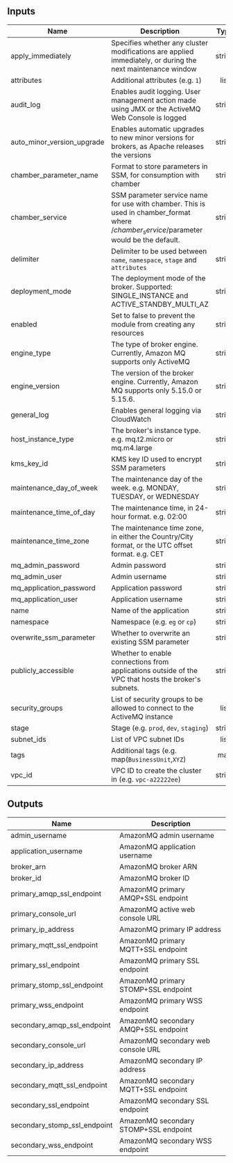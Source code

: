 
## Inputs

| Name | Description | Type | Default | Required |
|------|-------------|:----:|:-----:|:-----:|
| apply_immediately | Specifies whether any cluster modifications are applied immediately, or during the next maintenance window | string | `false` | no |
| attributes | Additional attributes (e.g. `1`) | list | `<list>` | no |
| audit_log | Enables audit logging. User management action made using JMX or the ActiveMQ Web Console is logged | string | `true` | no |
| auto_minor_version_upgrade | Enables automatic upgrades to new minor versions for brokers, as Apache releases the versions | string | `false` | no |
| chamber_parameter_name | Format to store parameters in SSM, for consumption with chamber | string | `/%s/%s` | no |
| chamber_service | SSM parameter service name for use with chamber. This is used in chamber_format where /$chamber_service/$parameter would be the default. | string | `` | no |
| delimiter | Delimiter to be used between `name`, `namespace`, `stage` and `attributes` | string | `-` | no |
| deployment_mode | The deployment mode of the broker. Supported: SINGLE_INSTANCE and ACTIVE_STANDBY_MULTI_AZ | string | `ACTIVE_STANDBY_MULTI_AZ` | no |
| enabled | Set to false to prevent the module from creating any resources | string | `true` | no |
| engine_type | The type of broker engine. Currently, Amazon MQ supports only ActiveMQ | string | `ActiveMQ` | no |
| engine_version | The version of the broker engine. Currently, Amazon MQ supports only 5.15.0 or 5.15.6. | string | `5.15.0` | no |
| general_log | Enables general logging via CloudWatch | string | `true` | no |
| host_instance_type | The broker's instance type. e.g. mq.t2.micro or mq.m4.large | string | `mq.t2.micro` | no |
| kms_key_id | KMS key ID used to encrypt SSM parameters | string | `` | no |
| maintenance_day_of_week | The maintenance day of the week. e.g. MONDAY, TUESDAY, or WEDNESDAY | string | `SUNDAY` | no |
| maintenance_time_of_day | The maintenance time, in 24-hour format. e.g. 02:00 | string | `03:00` | no |
| maintenance_time_zone | The maintenance time zone, in either the Country/City format, or the UTC offset format. e.g. CET | string | `UTC` | no |
| mq_admin_password | Admin password | string | `` | no |
| mq_admin_user | Admin username | string | `` | no |
| mq_application_password | Application password | string | `` | no |
| mq_application_user | Application username | string | `` | no |
| name | Name of the application | string | - | yes |
| namespace | Namespace (e.g. `eg` or `cp`) | string | - | yes |
| overwrite_ssm_parameter | Whether to overwrite an existing SSM parameter | string | `true` | no |
| publicly_accessible | Whether to enable connections from applications outside of the VPC that hosts the broker's subnets. | string | `false` | no |
| security_groups | List of security groups to be allowed to connect to the ActiveMQ instance | list | `<list>` | no |
| stage | Stage (e.g. `prod`, `dev`, `staging`) | string | - | yes |
| subnet_ids | List of VPC subnet IDs | list | - | yes |
| tags | Additional tags (e.g. map(`BusinessUnit`,`XYZ`) | map | `<map>` | no |
| vpc_id | VPC ID to create the cluster in (e.g. `vpc-a22222ee`) | string | - | yes |

## Outputs

| Name | Description |
|------|-------------|
| admin_username | AmazonMQ admin username |
| application_username | AmazonMQ application username |
| broker_arn | AmazonMQ broker ARN |
| broker_id | AmazonMQ broker ID |
| primary_amqp_ssl_endpoint | AmazonMQ primary AMQP+SSL endpoint |
| primary_console_url | AmazonMQ active web console URL |
| primary_ip_address | AmazonMQ primary IP address |
| primary_mqtt_ssl_endpoint | AmazonMQ primary MQTT+SSL endpoint |
| primary_ssl_endpoint | AmazonMQ primary SSL endpoint |
| primary_stomp_ssl_endpoint | AmazonMQ primary STOMP+SSL endpoint |
| primary_wss_endpoint | AmazonMQ primary WSS endpoint |
| secondary_amqp_ssl_endpoint | AmazonMQ secondary AMQP+SSL endpoint |
| secondary_console_url | AmazonMQ secondary web console URL |
| secondary_ip_address | AmazonMQ secondary IP address |
| secondary_mqtt_ssl_endpoint | AmazonMQ secondary MQTT+SSL endpoint |
| secondary_ssl_endpoint | AmazonMQ secondary SSL endpoint |
| secondary_stomp_ssl_endpoint | AmazonMQ secondary STOMP+SSL endpoint |
| secondary_wss_endpoint | AmazonMQ secondary WSS endpoint |

